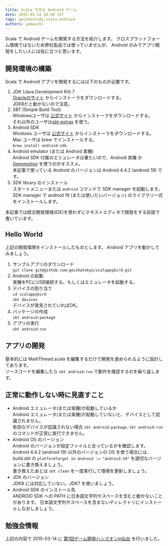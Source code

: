 ```yaml
---
title: Scala で作る Android ゲーム
date: 2015-03-14 18:20 JST
tags: geishastudy,scala,android
authors: yamauchi
---
```


Scala で Android ゲームを開発する方法を紹介します。
クロスプラットフォーム環境ではないため弊社製品では使っていませんが、
Android のみでアプリ開発をしたい人には役に立つと思います。

## 開発環境の構築

Scala で Android アプリを開発するには以下のものが必要です。

1. JDK (Java Development Kit) 7  
[Oracleのサイト](http://www.oracle.com/technetwork/java/javase/downloads/index.html) からインストーラをダウンロードする。  
JDK8だと動かないので注意。
2. SBT (Simple Build Tool)  
Windowsユーザは [公式サイト](http://www.scala-sbt.org/release/docs/Getting-Started/Setup.html) からインストーラをダウンロードする。  
それ以外のユーザは[sbt-extras](https://github.com/paulp/sbt-extras) を使う。
3. Android SDK  
Windows ユーザは [公式サイト](http://developer.android.com/sdk/index.html) からインストーラをダウンロードする。  
Mac ユーザは brew でインストールする。  
`brew install android-sdk`
4. Android emulator (または Android 実機)  
Android SDK 付属のエミュレータは重たいので、Android 実機 か [Genymotion](https://www.genymotion.com/) を使うのがオススメ。  
本記事で使っている Android のバージョンは Android 4.4.2 (android 19) です。
5. SDK library のインストール  
スタートメニューまたは `android` コマンドで SDK manager を起動します。  
SDK manager で android 19 (または使いたいバージョン) のライブラリ一式をインストールします。

本記事では統合開発環境(IDE)を使わずにテキストエディタで開発をする前提で書いています。

## Hello World

上記の開発環境をインストールしたものとします。
Android アプリを動かしてみましょう。

1. サンプルアプリのダウンロード  
`git clone git@github.com:geishatokyo/scalappybird.git`
2. Android の起動  
実機をPCにUSB接続する。もしくはエミュレータを起動する。
3. デバイスの割り当て  
`cd scalappybird`  
`sbt devices`  
デバイスが発見されていればOK。
4. パッケージの作成  
`sbt android:package`
5. アプリの実行  
`sbt android:run`

## アプリの開発

基本的には MaihThread.scala を編集するだけで開発を進められるように設計してあります。  
ソースコードを編集したら `sbt android:run` で動作を確認するのを繰り返します。

## 正常に動作しない時に見直すこと

* Android エミュレータ(または実機)が起動しているか  
Android エミュレータ(または実機)が起動していないと、デバイスとして認識されません。  
有効なデバイスが認識されない場合 `sbt android:package`, `sbt android:run` のコマンドが正常に実行できません。
* Android OS のバージョン  
Android のバージョンが設定ファイルと合っているかを確認します。  
Android 4.4.2 (android 19) 以外のバージョンの OS を使う場合には、
build.sbt の `platformTarget in Android := "android-19"` を適切なバージョンに書き換えましょう。  
書き換えたあとは `sbt clean` を一度実行して環境を更新しましょう。
* JDK のバージョン  
JDK8 には対応していない。JDK7 を使いましょう。
* Android SDK のインストール先  
ANDROID SDK への PATH に日本語文字列やスペースを含むと動かないことがあります。
日本語文字列やスペースを含まないディレクトリにインストールしなおしましょう。

## 勉強会情報

上記の内容で 2015-03-14 に [第1回ゲーム開発ハンズオンin仙台](http://geishatokyo.doorkeeper.jp/events/20899) を行いました。

